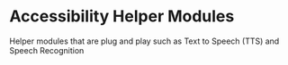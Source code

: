# Accessibility Helper Modules
Helper modules that are plug and play such as Text to Speech (TTS) and Speech Recognition
